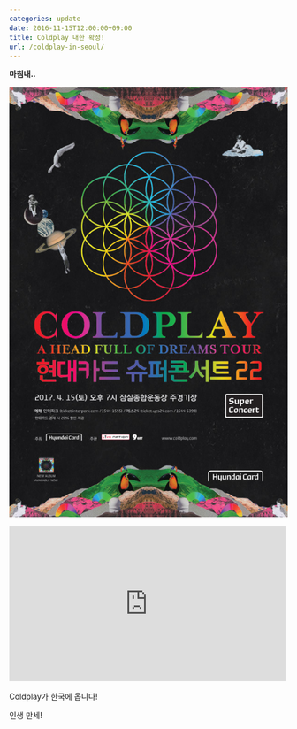 ```yaml
---
categories: update
date: 2016-11-15T12:00:00+09:00
title: Coldplay 내한 확정!
url: /coldplay-in-seoul/
---
```


**마침내..**

![현대카드 슈퍼콘서트 22](01.jpg)

<iframe src="https://www.facebook.com/plugins/video.php?href=https%3A%2F%2Fwww.facebook.com%2Ffacebook%2Fvideos%2F10157791469555253%2F&width=500&show_text=false&appId=549493088742764&height=280" width="500" height="280" style="border:none;overflow:hidden" scrolling="no" frameborder="0" allowTransparency="true" allow="encrypted-media" allowFullScreen="true"></iframe>

Coldplay가 한국에 옵니다!

인생 만세!

